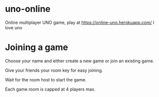 # uno-online
Online multiplayer UNO game, play at https://online-uno.herokuapp.com/
I love uno
# Joining a game
Choose your name and either create a new game or join an existing game.

Give your friends your room key for easy joining.

Wait for the room host to start the game.

Each game room is capped at 4 players max.
